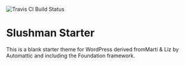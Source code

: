 ![Travis CI Build Status](https://travis-ci.org/Slushman/_s.svg?branch=master)

Slushman Starter
===

This is a blank starter theme for WordPress derived fromMarti & Liz by Automattic and including the Foundation framework.